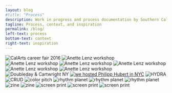 ```yaml
---
layout: blog
#title: "Process"
description: Work in progress and process documentation by Southern California based graphic and multimedia designer Stedman Halliday
tagline: Process, context, and inspiration
permalink: /blog/
left-text: process
bottom-text: context
right-text: inspiration
---
```

<!-- <img class="grid-item col{{}}" src="{{}}" alt="{{}}"> -->
<img class="grid-item" src="images/jobfair.jpg" alt="CalArts career fair 2016">
<img class="grid-item" src="images/2016-04-04-lenz_01.png" alt="Anette Lenz workshop">
<img class="grid-item" src="images/2016-04-04-lenz_02.png" alt="Anette Lenz workshop">
<img class="grid-item" src="images/2016-04-04-lenz_03.gif" alt="Anette Lenz workshop">
<img class="grid-item col2" src="images/2016-04-04-lenz_04.png" alt="Anette Lenz workshop">
<img class="grid-item" src="images/anette-lenz-posters.jpg" alt="Anette Lenz workshop">
<img class="grid-item" src="images/lenz-wall.jpg" alt="Anette Lenz workshop">
<img class="grid-item" src="images/nyc-doubleday.jpg" alt="Doubleday & Cartwright NY">
<a href="http://hubertfischer.com/" target="_blank"><img class="grid-item col2" src="images/hfischer.jpg" alt="we hosted Philipp Hubert in NYC"></a>
<img class="grid-item" src="images/hyd0404.png" alt="HYDRA">
<img class="grid-item" src="images/fella.gif" alt="CRUD">
<img class="grid-item col2" src="images/acc.gif" alt="color pitch">
<img class="grid-item" src="images/gs-1.png" alt="rhythm planet">
<img class="grid-item" src="images/gs-2.png" alt="rhythm planet">
<img class="grid-item" src="images/gs-3.png" alt="rhythm planet">
<img class="grid-item" src="images/0111-rmn-2.jpg" alt="zine">
<img class="grid-item" src="images/0111-rmn-1.jpg" alt="zine">
<img class="grid-item col2" src="images/cab-dancers.jpg" alt="screen print">
<img class="grid-item" src="images/gaines.jpg" alt="screen print">
<img class="grid-item" src="images/gaines-2.jpg" alt="screen print">
